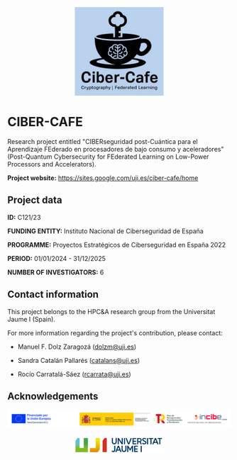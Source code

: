 <p align="center">
  <img src="https://github.com/hpca-uji/CIBER-CAFE/blob/main/LOGOS/CIBER-CAFE_logo.jpeg" width="200" height="200">
</p>

# CIBER-CAFE

Research project entitled "CIBERseguridad post-Cuántica para el Aprendizaje FEderado en procesadores de bajo consumo y aceleradores" (Post-Quantum Cybersecurity for FEderated Learning on Low-Power Processors and Accelerators).

**Project website:** https://sites.google.com/uji.es/ciber-cafe/home

## Project data

**ID:** C121/23

**FUNDING ENTITY:** Instituto Nacional de Ciberseguridad de España

**PROGRAMME:** Proyectos Estratégicos de Ciberseguridad en España 2022

**PERIOD:** 01/01/2024 - 31/12/2025

**NUMBER OF INVESTIGATORS:** 6

## Contact information

This project belongs to the HPC&A research group from the Universitat Jaume I (Spain).

For more information regarding the project's contribution, please contact:

- Manuel F. Dolz Zaragozá (dolzm@uji.es)

- Sandra Catalán Pallarés (catalans@uji.es)

- Rocío Carratalá-Sáez (rcarrata@uji.es)

## Acknowledgements

<p align="center">
  <img src="https://github.com/rociocarratalasaez/CIBER-CAFE/blob/main/LOGOS/Banner_logos_funding.jpg" width="800">
</p>

<p align="center">
  <img src="https://github.com/hpca-uji/CIBER-CAFE/blob/main/LOGOS/UJI_logo.png" width="200">
</p>
